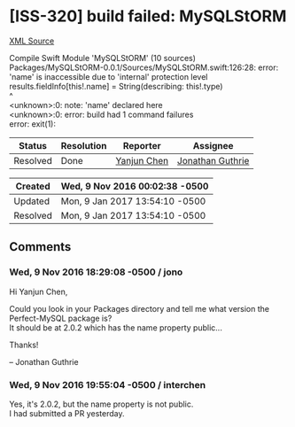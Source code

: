 # [ISS-320] build failed: MySQLStORM

[XML Source](./xml/ISS-320.xml)
<p><p>Compile Swift Module 'MySQLStORM' (10 sources)<br/>
Packages/MySQLStORM-0.0.1/Sources/MySQLStORM.swift:126:28: error: 'name' is inaccessible due to 'internal' protection level<br/>
                        results.fieldInfo<span class="error">&#91;this!.name&#93;</span> = String(describing: this!.type)<br/>
                                                ^<br/>
&lt;unknown&gt;:0: note: 'name' declared here<br/>
&lt;unknown&gt;:0: error: build had 1 command failures<br/>
error: exit(1): </p></p>





Status|Resolution|Reporter|Assignee
------|----------|--------|--------
Resolved|Done|[Yanjun Chen](interchen)|[Jonathan Guthrie]($jono)





Created|Wed, 9 Nov 2016 00:02:38 -0500
-------|--------------
Updated|Mon, 9 Jan 2017 13:54:10 -0500
Resolved|Mon, 9 Jan 2017 13:54:10 -0500


## Comments




### Wed, 9 Nov 2016 18:29:08 -0500 / jono 

<p><p>Hi Yanjun Chen,</p>

<p>Could you look in your Packages directory and tell me what version the Perfect-MySQL package is?<br/>
It should be at 2.0.2 which has the name property public...</p>

<p>Thanks!</p>

<p>– Jonathan Guthrie</p></p>


### Wed, 9 Nov 2016 19:55:04 -0500 / interchen 

<p><p>Yes, it's 2.0.2, but the name property is not public.<br/>
I had submitted a PR yesterday.</p></p>


